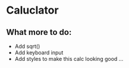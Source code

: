 # Caluclator
## What more to do: 
* Add sqrt()
* Add keyboard input
* Add styles to make this calc looking good ...
